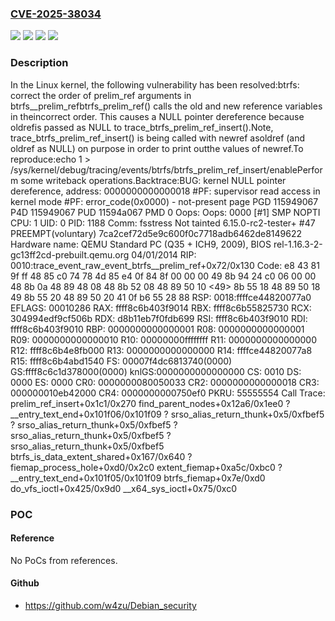 ### [CVE-2025-38034](https://cve.mitre.org/cgi-bin/cvename.cgi?name=CVE-2025-38034)
![](https://img.shields.io/static/v1?label=Product&message=Linux&color=blue)
![](https://img.shields.io/static/v1?label=Version&message=&color=brightgreen)
![](https://img.shields.io/static/v1?label=Version&message=1da177e4c3f41524e886b7f1b8a0c1fc7321cac2%20&color=brightgreen)
![](https://img.shields.io/static/v1?label=Vulnerability&message=n%2Fa&color=blue)

### Description

In the Linux kernel, the following vulnerability has been resolved:btrfs: correct the order of prelim_ref arguments in btrfs__prelim_refbtrfs_prelim_ref() calls the old and new reference variables in theincorrect order. This causes a NULL pointer dereference because oldrefis passed as NULL to trace_btrfs_prelim_ref_insert().Note, trace_btrfs_prelim_ref_insert() is being called with newref asoldref (and oldref as NULL) on purpose in order to print outthe values of newref.To reproduce:echo 1 > /sys/kernel/debug/tracing/events/btrfs/btrfs_prelim_ref_insert/enablePerform some writeback operations.Backtrace:BUG: kernel NULL pointer dereference, address: 0000000000000018 #PF: supervisor read access in kernel mode #PF: error_code(0x0000) - not-present page PGD 115949067 P4D 115949067 PUD 11594a067 PMD 0 Oops: Oops: 0000 [#1] SMP NOPTI CPU: 1 UID: 0 PID: 1188 Comm: fsstress Not tainted 6.15.0-rc2-tester+ #47 PREEMPT(voluntary)  7ca2cef72d5e9c600f0c7718adb6462de8149622 Hardware name: QEMU Standard PC (Q35 + ICH9, 2009), BIOS rel-1.16.3-2-gc13ff2cd-prebuilt.qemu.org 04/01/2014 RIP: 0010:trace_event_raw_event_btrfs__prelim_ref+0x72/0x130 Code: e8 43 81 9f ff 48 85 c0 74 78 4d 85 e4 0f 84 8f 00 00 00 49 8b 94 24 c0 06 00 00 48 8b 0a 48 89 48 08 48 8b 52 08 48 89 50 10 <49> 8b 55 18 48 89 50 18 49 8b 55 20 48 89 50 20 41 0f b6 55 28 88 RSP: 0018:ffffce44820077a0 EFLAGS: 00010286 RAX: ffff8c6b403f9014 RBX: ffff8c6b55825730 RCX: 304994edf9cf506b RDX: d8b11eb7f0fdb699 RSI: ffff8c6b403f9010 RDI: ffff8c6b403f9010 RBP: 0000000000000001 R08: 0000000000000001 R09: 0000000000000010 R10: 00000000ffffffff R11: 0000000000000000 R12: ffff8c6b4e8fb000 R13: 0000000000000000 R14: ffffce44820077a8 R15: ffff8c6b4abd1540 FS:  00007f4dc6813740(0000) GS:ffff8c6c1d378000(0000) knlGS:0000000000000000 CS:  0010 DS: 0000 ES: 0000 CR0: 0000000080050033 CR2: 0000000000000018 CR3: 000000010eb42000 CR4: 0000000000750ef0 PKRU: 55555554 Call Trace:  <TASK>  prelim_ref_insert+0x1c1/0x270  find_parent_nodes+0x12a6/0x1ee0  ? __entry_text_end+0x101f06/0x101f09  ? srso_alias_return_thunk+0x5/0xfbef5  ? srso_alias_return_thunk+0x5/0xfbef5  ? srso_alias_return_thunk+0x5/0xfbef5  ? srso_alias_return_thunk+0x5/0xfbef5  btrfs_is_data_extent_shared+0x167/0x640  ? fiemap_process_hole+0xd0/0x2c0  extent_fiemap+0xa5c/0xbc0  ? __entry_text_end+0x101f05/0x101f09  btrfs_fiemap+0x7e/0xd0  do_vfs_ioctl+0x425/0x9d0  __x64_sys_ioctl+0x75/0xc0

### POC

#### Reference
No PoCs from references.

#### Github
- https://github.com/w4zu/Debian_security


